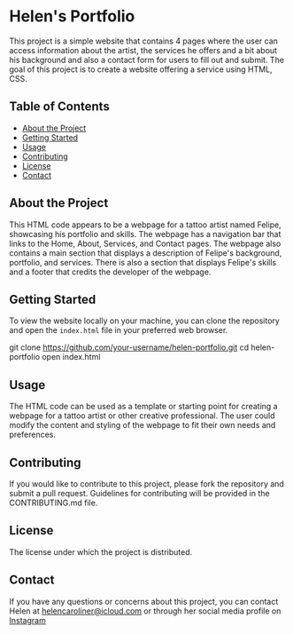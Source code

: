 # Helen's Portfolio

This project is a simple website that contains 4 pages where the user can access information about the artist, the services he offers and a bit about his background and also a contact form for users to fill out and submit. The goal of this project is to create a website offering a service using HTML, CSS.

## Table of Contents

- [About the Project](#about-the-project)
- [Getting Started](#getting-started)
- [Usage](#usage)
- [Contributing](#contributing)
- [License](#license)
- [Contact](#contact)

## About the Project

This HTML code appears to be a webpage for a tattoo artist named Felipe, showcasing his portfolio and skills. The webpage has a navigation bar that links to the Home, About, Services, and Contact pages. The webpage also contains a main section that displays a description of Felipe's background, portfolio, and services. There is also a section that displays Felipe's skills and a footer that credits the developer of the webpage.

## Getting Started

To view the website locally on your machine, you can clone the repository and open the `index.html` file in your preferred web browser.

git clone https://github.com/your-username/helen-portfolio.git
cd helen-portfolio
open index.html

## Usage

The HTML code can be used as a template or starting point for creating a webpage for a tattoo artist or other creative professional. The user could modify the content and styling of the webpage to fit their own needs and preferences.

## Contributing

If you would like to contribute to this project, please fork the repository and submit a pull request. Guidelines for contributing will be provided in the CONTRIBUTING.md file.

## License
The license under which the project is distributed.

## Contact

If you have any questions or concerns about this project, you can contact Helen at helencaroliner@icloud.com or through her social media profile on [Instagram](https://www.instagram.com/helencaroliner)
